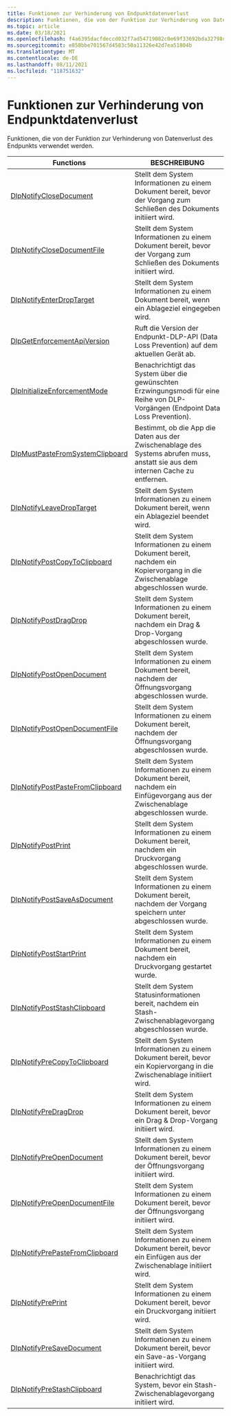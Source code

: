 ```yaml
---
title: Funktionen zur Verhinderung von Endpunktdatenverlust
description: Funktionen, die von der Funktion zur Verhinderung von Datenverlust des Endpunkts verwendet werden.
ms.topic: article
ms.date: 03/18/2021
ms.openlocfilehash: f4a6395dacfdeccd032f7ad54719082c0e69f33692bda32798c09592c95d318e
ms.sourcegitcommit: e858bbe701567d4583c50a11326e42d7ea51804b
ms.translationtype: MT
ms.contentlocale: de-DE
ms.lasthandoff: 08/11/2021
ms.locfileid: "118751632"
---
```

# <a name="endpoint-data-loss-prevention-functions"></a>Funktionen zur Verhinderung von Endpunktdatenverlust

Funktionen, die von der Funktion zur Verhinderung von Datenverlust des Endpunkts verwendet werden.



| Functions                                                       | BESCHREIBUNG                                                           |
|-------------------------------------------------------------------|-----------------------------------------------------------------------|
| [DlpNotifyCloseDocument](endpointdlp-dlpnotifyclosedocument.md)                       | Stellt dem System Informationen zu einem Dokument bereit, bevor der Vorgang zum Schließen des Dokuments initiiert wird.                                  |
| [DlpNotifyCloseDocumentFile](endpointdlp-dlpnotifyclosedocumentfile.md)                       | Stellt dem System Informationen zu einem Dokument bereit, bevor der Vorgang zum Schließen des Dokuments initiiert wird.                                  |
| [DlpNotifyEnterDropTarget](endpointdlp-dlpnotifyenterdroptarget.md)                       | Stellt dem System Informationen zu einem Dokument bereit, wenn ein Ablageziel eingegeben wird.                                  |
| [DlpGetEnforcementApiVersion](endpointdlp-dlpgetenforcementapiversion.md)                       | Ruft die Version der Endpunkt-DLP-API (Data Loss Prevention) auf dem aktuellen Gerät ab.                                  |
| [DlpInitializeEnforcementMode](endpointdlp-dlpinitializeenforcementmode.md)                       | Benachrichtigt das System über die gewünschten Erzwingungsmodi für eine Reihe von DLP-Vorgängen (Endpoint Data Loss Prevention).                                  |
| [DlpMustPasteFromSystemClipboard](endpointdlp-dlpmustpastefromsystemclipboard.md)                       | Bestimmt, ob die App die Daten aus der Zwischenablage des Systems abrufen muss, anstatt sie aus dem internen Cache zu entfernen.                                  |
| [DlpNotifyLeaveDropTarget](endpointdlp-dlpnotifyleavedroptarget.md)                       | Stellt dem System Informationen zu einem Dokument bereit, wenn ein Ablageziel beendet wird.                                  |
| [DlpNotifyPostCopyToClipboard](endpointdlp-dlpnotifypostcopytoclipboard.md)                         | Stellt dem System Informationen zu einem Dokument bereit, nachdem ein Kopiervorgang in die Zwischenablage abgeschlossen wurde.  |
| [DlpNotifyPostDragDrop](endpointdlp-dlpnotifypostdragdrop.md)                         | Stellt dem System Informationen zu einem Dokument bereit, nachdem ein Drag & Drop-Vorgang abgeschlossen wurde.  |
| [DlpNotifyPostOpenDocument](endpointdlp-dlpnotifypostopendocument.md)                       | Stellt dem System Informationen zu einem Dokument bereit, nachdem der Öffnungsvorgang abgeschlossen wurde.                                  |
| [DlpNotifyPostOpenDocumentFile](endpointdlp-dlpnotifypostopendocumentfile.md)                       | Stellt dem System Informationen zu einem Dokument bereit, nachdem der Öffnungsvorgang abgeschlossen wurde.                                  |
| [DlpNotifyPostPasteFromClipboard](endpointdlp-dlpnotifypostpastefromclipboard.md)                       | Stellt dem System Informationen zu einem Dokument bereit, nachdem ein Einfügevorgang aus der Zwischenablage abgeschlossen wurde.                                  |
| [DlpNotifyPostPrint](endpointdlp-dlpnotifypostprint.md)                       | Stellt dem System Informationen zu einem Dokument bereit, nachdem ein Druckvorgang abgeschlossen wurde.                                  |
| [DlpNotifyPostSaveAsDocument](endpointdlp-dlpnotifypostsaveasdocument.md)                       | Stellt dem System Informationen zu einem Dokument bereit, nachdem der Vorgang speichern unter abgeschlossen wurde.                                  |
| [DlpNotifyPostStartPrint](endpointdlp-dlpnotifypoststartprint.md)                       | Stellt dem System Informationen zu einem Dokument bereit, nachdem ein Druckvorgang gestartet wurde.                                  |
| [DlpNotifyPostStashClipboard](endpointdlp-dlpnotifypoststashclipboard.md)                       | Stellt dem System Statusinformationen bereit, nachdem ein Stash-Zwischenablagevorgang abgeschlossen wurde.                                  |
| [DlpNotifyPreCopyToClipboard](endpointdlp-dlpnotifyprecopytoclipboard.md)                         | Stellt dem System Informationen zu einem Dokument bereit, bevor ein Kopiervorgang in die Zwischenablage initiiert wird.  |
| [DlpNotifyPreDragDrop](endpointdlp-dlpnotifypredragdrop.md)                         | Stellt dem System Informationen zu einem Dokument bereit, bevor ein Drag & Drop-Vorgang initiiert wird.  |
| [DlpNotifyPreOpenDocument](endpointdlp-dlpnotifypreopendocument.md)                         | Stellt dem System Informationen zu einem Dokument bereit, bevor der Öffnungsvorgang initiiert wird.  |
| [DlpNotifyPreOpenDocumentFile](endpointdlp-dlpnotifypreopendocumentfile.md)                         | Stellt dem System Informationen zu einem Dokument bereit, bevor der Öffnungsvorgang initiiert wird.  |
| [DlpNotifyPrePasteFromClipboard](endpointdlp-dlpnotifyprepastefromclipboard.md)                         | Stellt dem System Informationen zu einem Dokument bereit, bevor ein Einfügen aus der Zwischenablage initiiert wird.  |
| [DlpNotifyPrePrint](endpointdlp-dlpnotifypreprint.md)                         | Stellt dem System Informationen zu einem Dokument bereit, bevor ein Druckvorgang initiiert wird.  |
| [DlpNotifyPreSaveDocument](endpointdlp-dlpnotifypresaveasdocument.md)                       | Stellt dem System Informationen zu einem Dokument bereit, bevor ein Save-as-Vorgang initiiert wird.                                  |
| [DlpNotifyPreStashClipboard](endpointdlp-dlpnotifyprestashclipboard.md)                       | Benachrichtigt das System, bevor ein Stash-Zwischenablagevorgang initiiert wird.                                  |